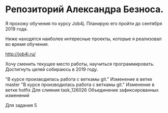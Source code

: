 ﻿# Репозиторий Александра Безноса.

Я прохожу обучения по курсу Job4j. Планирую его пройти до сентября 2019 года.

Ниже находятся наиболее интересные проекты, которые я реализовал во время обучения.

http://job4j.ru/

Хочу сменить текущее место работы, научиться программировать. 
Достигнуть целей собираюсь в 2019 году.

"В курсе производилась работа с веткамы git." Изменение в ветке master
"В курсе производилась работа с веткамы git." Изменение в ветке hotfix
Для слияния task_126026
Объединение зафиксированных изменений












Для задания 5